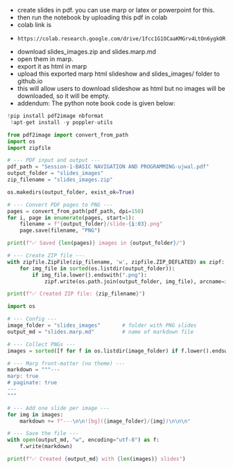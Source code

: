 - create slides in pdf. you can use marp or latex or powerpoint for this.
- then run the notebook by uploading this pdf in colab
- colab link is
- ```url
  https://colab.research.google.com/drive/1fcc1G1OCaaKMGrv4LtOn6ygkORsiVgWt#scrollTo=Dm1LNHWPUT0B
  ```
- download slides_images.zip and slides.marp.md
- open them in marp.
- export it as html in marp
- upload this exported marp html slideshow and slides_images/ folder to github.io
- this will allow users to download slideshow as html but no images will be downloaded, so it will be empty.
- addendum: The python note book code is given below:
  
```python
!pip install pdf2image nbformat
 !apt-get install -y poppler-utils
```
```python
from pdf2image import convert_from_path
import os
import zipfile

# --- PDF input and output ---
pdf_path = "Session-1-BASIC NAVIGATION AND PROGRAMMING-ujwal.pdf"
output_folder = "slides_images"
zip_filename = "slides_images.zip"

os.makedirs(output_folder, exist_ok=True)

# --- Convert PDF pages to PNG ---
pages = convert_from_path(pdf_path, dpi=150)
for i, page in enumerate(pages, start=1):
    filename = f"{output_folder}/slide-{i:03}.png"
    page.save(filename, "PNG")

print(f"✅ Saved {len(pages)} images in {output_folder}/")

# --- Create ZIP file ---
with zipfile.ZipFile(zip_filename, 'w', zipfile.ZIP_DEFLATED) as zipf:
    for img_file in sorted(os.listdir(output_folder)):
        if img_file.lower().endswith(".png"):
            zipf.write(os.path.join(output_folder, img_file), arcname=img_file)

print(f"✅ Created ZIP file: {zip_filename}")
```
```python
import os

# --- Config ---
image_folder = "slides_images"       # folder with PNG slides
output_md = "slides.marp.md"         # name of markdown file

# --- Collect PNGs ---
images = sorted([f for f in os.listdir(image_folder) if f.lower().endswith(".png")])

# --- Marp front-matter (no theme) ---
markdown = """---
marp: true
# paginate: true
---
"""

# --- Add one slide per image ---
for img in images:
    markdown += f"---\n\n![bg]({image_folder}/{img})\n\n\n"

# --- Save the file ---
with open(output_md, "w", encoding="utf-8") as f:
    f.write(markdown)

print(f"✅ Created {output_md} with {len(images)} slides")
```



  
